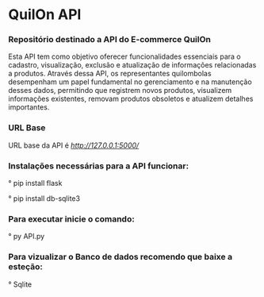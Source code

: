 # QuilOn API

### Repositório destinado a API do E-commerce QuilOn

Esta API tem como objetivo oferecer funcionalidades essenciais para o cadastro, visualização, exclusão e atualização de informações relacionadas a produtos. Através dessa API, os representantes quilombolas desempenham um papel fundamental no gerenciamento e na manutenção desses dados, permitindo que registrem novos produtos, visualizem informações existentes, removam produtos obsoletos e atualizem detalhes importantes.

### URL Base

URL base da API é *http://127.0.0.1:5000/*

### Instalações necessárias para a API funcionar:

° pip install flask

° pip install db-sqlite3

### Para executar inicie o comando:

° py API.py

### Para vizualizar o Banco de dados recomendo que baixe a esteção:

° Sqlite



